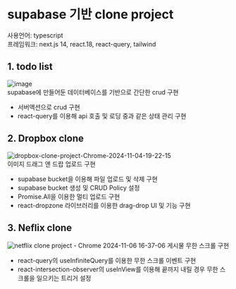 # supabase 기반 clone project

사용언어: typescript  
프레임워크: next.js 14, react.18, react-query, tailwind

## 1. todo list

![image](https://github.com/user-attachments/assets/ba6925d0-a071-443b-8862-7de18b00a20c)  
supabase에 만들어둔 데이터베이스를 기반으로 간단한 crud 구현

- 서버액션으로 crud 구현
- react-query를 이용해 api 호출 및 로딩 중과 같은 상태 관리 구현

## 2. Dropbox clone

![dropbox-clone-project-Chrome-2024-11-04-19-22-15](https://github.com/user-attachments/assets/ad4d57b0-050f-425d-84a6-1b7ced3f1ad1)  
이미지 드래그 앤 드랍 업로드 구현

- supabase bucket을 이용해 파일 업로드 및 삭제 구현
- supabase bucket 생성 및 CRUD Policy 설정
- Promise.All을 이용한 멀티 업로드 구현
- react-dropzone 라이브러리를 이용한 drag-drop UI 및 기능 구현

## 3. Neflix clone

![netflix clone project - Chrome 2024-11-06 16-37-06](https://github.com/user-attachments/assets/0b4d8f61-f0aa-4950-a0b2-3ab6cfe6ce62)
게시물 무한 스크롤 구현

- react-query의 useInfiniteQuery를 이용한 무한 스크롤 이벤트 구현
- react-intersection-observer의 useInView를 이용해 끝까지 내릴 경우 무한 스크롤을 일으키는 트리거 설정
